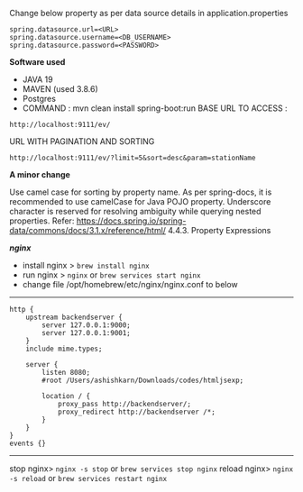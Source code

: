 Change below property as per data source details in application.properties
```
spring.datasource.url=<URL>
spring.datasource.username=<DB_USERNAME>
spring.datasource.password=<PASSWORD>
```
**Software used**
* JAVA 19
* MAVEN (used 3.8.6)
* Postgres
* COMMAND : mvn clean install spring-boot:run
BASE URL TO ACCESS :
````
http://localhost:9111/ev/
````

URL WITH PAGINATION AND SORTING
````
http://localhost:9111/ev/?limit=5&sort=desc&param=stationName
````

**A minor change**

Use camel case for sorting by property name.
As per spring-docs, it is recommended to use camelCase for Java POJO property.
Underscore character is reserved for resolving ambiguity while querying nested properties.
Refer: https://docs.spring.io/spring-data/commons/docs/3.1.x/reference/html/
4.4.3. Property Expressions

***nginx***
* install nginx > `brew install nginx`
* run nginx > `nginx` or `brew services start nginx`
* change file /opt/homebrew/etc/nginx/nginx.conf to below
---

    http {
        upstream backendserver {
            server 127.0.0.1:9000;
            server 127.0.0.1:9001;
        }
        include mime.types;

        server {
            listen 8080;
            #root /Users/ashishkarn/Downloads/codes/htmljsexp;

            location / {
                proxy_pass http://backendserver/;
                proxy_redirect http://backendserver /*;
            }
        }
    }
    events {}

---

stop nginx> `nginx -s stop` or `brew services stop nginx`
reload nginx> `nginx -s reload` or `brew services restart nginx`
